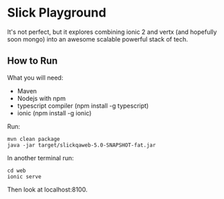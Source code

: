 Slick Playground
================

It's not perfect, but it explores combining ionic 2 and vertx (and hopefully soon mongo) into an awesome scalable
powerful stack of tech.

How to Run
----------
What you will need:

  * Maven
  * Nodejs with npm
  * typescript compiler (npm install -g typescript)
  * ionic (npm install -g ionic)

Run:

    mvn clean package
    java -jar target/slickqaweb-5.0-SNAPSHOT-fat.jar

In another terminal run:

    cd web
    ionic serve

Then look at localhost:8100.